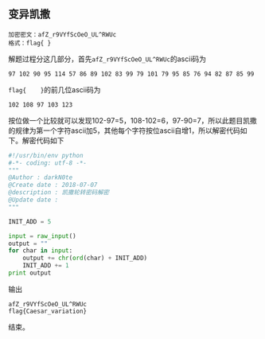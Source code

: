 ## 变异凯撒

```
加密密文：afZ_r9VYfScOeO_UL^RWUc
格式：flag{ }
```

解题过程分这几部分，首先`afZ_r9VYfScOeO_UL^RWUc`的ascii码为
```
97 102 90 95 114 57 86 89 102 83 99 79 101 79 95 85 76 94 82 87 85 99
```
`flag{    }`的前几位ascii码为
```
102 108 97 103 123
```
按位做一个比较就可以发现102-97=5，108-102=6，97-90=7，所以此题目凯撒的规律为第一个字符ascii加5，其他每个字符按位ascii自增1，所以解密代码如下。解密代码如下
```python
#!/usr/bin/env python
#-*- coding: utf-8 -*-
"""
@Author : darkN0te
@Create date : 2018-07-07
@description : 凯撒轮转密码解密
@Update date :   
"""  

INIT_ADD = 5

input = raw_input()
output = ""
for char in input:
    output += chr(ord(char) + INIT_ADD)
    INIT_ADD += 1
print output
```
输出
```
afZ_r9VYfScOeO_UL^RWUc
flag{Caesar_variation}
```
结束。